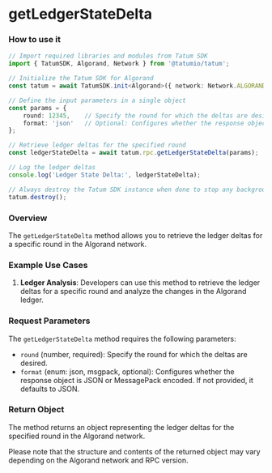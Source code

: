 # getLedgerStateDelta

### How to use it

```typescript
// Import required libraries and modules from Tatum SDK
import { TatumSDK, Algorand, Network } from '@tatumio/tatum';

// Initialize the Tatum SDK for Algorand
const tatum = await TatumSDK.init<Algorand>({ network: Network.ALGORAND_ALGOD });

// Define the input parameters in a single object
const params = {
    round: 12345,    // Specify the round for which the deltas are desired (number).
    format: 'json'   // Optional: Configures whether the response object is JSON or MessagePack encoded. If not provided, defaults to JSON (enum: json, msgpack).
};

// Retrieve ledger deltas for the specified round
const ledgerStateDelta = await tatum.rpc.getLedgerStateDelta(params);

// Log the ledger deltas
console.log('Ledger State Delta:', ledgerStateDelta);

// Always destroy the Tatum SDK instance when done to stop any background processes
tatum.destroy();
```

### Overview

The `getLedgerStateDelta` method allows you to retrieve the ledger deltas for a specific round in the Algorand network.

### Example Use Cases

1. **Ledger Analysis**: Developers can use this method to retrieve the ledger deltas for a specific round and analyze the changes in the Algorand ledger.

### Request Parameters

The `getLedgerStateDelta` method requires the following parameters:

- `round` (number, required): Specify the round for which the deltas are desired.
- `format` (enum: json, msgpack, optional): Configures whether the response object is JSON or MessagePack encoded. If not provided, it defaults to JSON.

### Return Object

The method returns an object representing the ledger deltas for the specified round in the Algorand network.

Please note that the structure and contents of the returned object may vary depending on the Algorand network and RPC version.